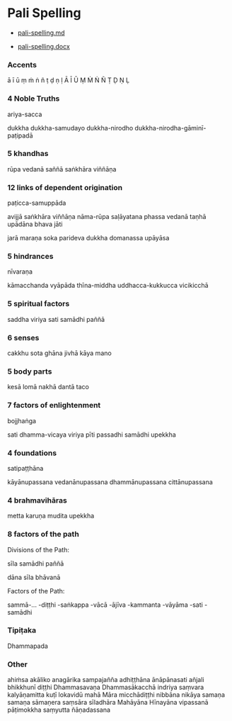 Pali Spelling
=============

-   [pali-spelling.md](https://github.com/profound-labs/manuscript-reference/blob/master/markdown/pali-spelling.md)

-   [pali-spelling.docx](https://github.com/profound-labs/manuscript-reference/blob/master/pali-spelling.docx)

### Accents

ā ī ū ṃ ṁ ṅ ñ ṭ ḍ ṇ ḷ
Ā Ī Ū Ṃ Ṁ Ṅ Ñ Ṭ Ḍ Ṇ Ḷ

### 4 Noble Truths

ariya-sacca

dukkha
dukkha-samudayo
dukkha-nirodho
dukkha-nirodha-gāminī-paṭipadā

### 5 khandhas

rūpa
vedanā
saññā
saṅkhāra
viññāṇa

### 12 links of dependent origination

paṭicca-samuppāda

avijjā
saṅkhāra
viññāṇa
nāma-rūpa
saḷāyatana
phassa
vedanā
taṇhā
upādāna
bhava
jāti

jarā
maraṇa
soka
parideva
dukkha
domanassa
upāyāsa

### 5 hindrances

nīvaraṇa

kāmacchanda
vyāpāda
thīna-middha
uddhacca-kukkucca
vicikicchā

### 5 spiritual factors

saddha
viriya
sati
samādhi
paññā

### 6 senses

cakkhu
sota
ghāna
jivhā
kāya
mano

### 5 body parts

kesā
lomā
nakhā
dantā
taco

### 7 factors of enlightenment

bojjhaṅga

sati
dhamma-vicaya
viriya
pīti
passadhi
samādhi
upekkha

### 4 foundations

satipaṭṭhāna

kāyānupassana
vedanānupassana
dhammānupassana
cittānupassana

### 4 brahmavihāras

metta
karuṇa
mudita
upekkha

### 8 factors of the path

Divisions of the Path:

sīla
samādhi
paññā

dāna
sīla
bhāvanā

Factors of the Path:

sammā-...
-diṭṭhi
-saṅkappa
-vācā
-ājīva
-kammanta
-vāyāma
-sati
-samādhi

### Tipiṭaka

Dhammapada

### Other

ahiṁsa
akāliko
anagārika
sampajañña
adhiṭṭhāna
ānāpānasati
añjali
bhikkhunī
diṭṭhi
Dhammasavaṇa
Dhammasākacchā
indriya saṃvara
kalyāṇamitta
kuṭī
lokavidū
mahā
Māra
micchādiṭṭhi
nibbāna
nikāya
samaṇa
samaṇa
sāmaṇera
saṃsāra
sīladhāra
Mahāyāna
Hīnayāna
vipassanā
pāṭimokkha
saṃyutta
ñāṇadassana
